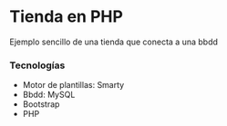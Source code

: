 # Tienda en PHP

Ejemplo sencillo de una tienda que conecta a una bbdd 

### Tecnologías

- Motor de plantillas: Smarty
- Bbdd: MySQL
- Bootstrap
- PHP
